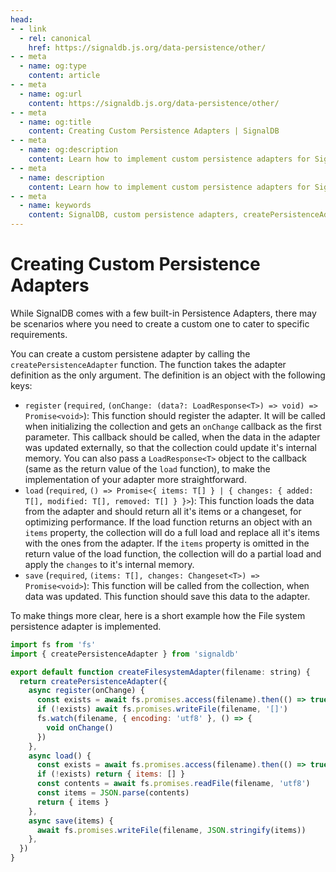 ```yaml
---
head:
- - link
  - rel: canonical
    href: https://signaldb.js.org/data-persistence/other/
- - meta
  - name: og:type
    content: article
- - meta
  - name: og:url
    content: https://signaldb.js.org/data-persistence/other/
- - meta
  - name: og:title
    content: Creating Custom Persistence Adapters | SignalDB
- - meta
  - name: og:description
    content: Learn how to implement custom persistence adapters for SignalDB to meet specific requirements on a practical example using the File System.
- - meta
  - name: description
    content: Learn how to implement custom persistence adapters for SignalDB to meet specific requirements on a practical example using the File System.
- - meta
  - name: keywords
    content: SignalDB, custom persistence adapters, createPersistenceAdapter, data persistence, File System adapter, JavaScript, TypeScript, data storage, adapter implementation, SignalDB extensions
---
```

# Creating Custom Persistence Adapters

While SignalDB comes with a few built-in Persistence Adapters, there may be scenarios where you need to create a custom one to cater to specific requirements.

You can create a custom persistene adapter by calling the `createPersistenceAdapter` function. The function takes the adapter definition as the only argument. The definition is an object with the following keys:

* `register` (`required`, `(onChange: (data?: LoadResponse<T>) => void) => Promise<void>`): This function should register the adapter. It will be called when initializing the collection and gets an `onChange` callback as the first parameter. This callback should be called, when the data in the adapter was updated externally, so that the collection could update it's internal memory. You can also pass a `LoadResponse<T>` object to the callback (same as the return value of the `load` function), to make the implementation of your adapter more straightforward.
* `load` (`required`, `() => Promise<{ items: T[] } | { changes: { added: T[], modified: T[], removed: T[] } }>`): This function loads the data from the adapter and should return all it's items or a changeset, for optimizing performance. If the load function returns an object with an `items` property, the collection will do a full load and replace all it's items with the ones from the adapter. If the `items` property is omitted in the return value of the load function, the collection will do a partial load and apply the `changes` to it's internal memory.
* `save` (`required`, `(items: T[], changes: Changeset<T>) => Promise<void>`): This function will be called from the collection, when data was updated. This function should save this data to the adapter.

To make things more clear, here is a short example how the File system persistence adapter is implemented.

```js
import fs from 'fs'
import { createPersistenceAdapter } from 'signaldb'

export default function createFilesystemAdapter(filename: string) {
  return createPersistenceAdapter({
    async register(onChange) {
      const exists = await fs.promises.access(filename).then(() => true).catch(() => false)
      if (!exists) await fs.promises.writeFile(filename, '[]')
      fs.watch(filename, { encoding: 'utf8' }, () => {
        void onChange()
      })
    },
    async load() {
      const exists = await fs.promises.access(filename).then(() => true).catch(() => false)
      if (!exists) return { items: [] }
      const contents = await fs.promises.readFile(filename, 'utf8')
      const items = JSON.parse(contents)
      return { items }
    },
    async save(items) {
      await fs.promises.writeFile(filename, JSON.stringify(items))
    },
  })
}
```
